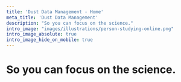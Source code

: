 ```yaml
---
title: 'Dust Data Management - Home'
meta_title: 'Dust Data Management'
description: "So you can focus on the science."
intro_image: "images/illustrations/person-studying-online.png"
intro_image_absolute: true
intro_image_hide_on_mobile: true
---
```


# So you can focus on the science.
